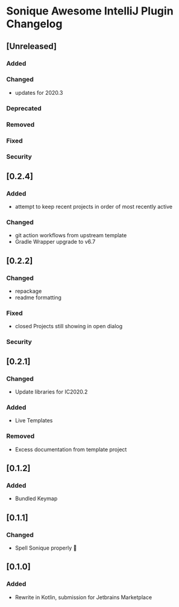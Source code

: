 <!-- Keep a Changelog guide -> https://keepachangelog.com -->

# Sonique Awesome IntelliJ Plugin Changelog

## [Unreleased]
### Added

### Changed
-  updates for 2020.3

### Deprecated

### Removed

### Fixed

### Security
## [0.2.4]
### Added
- attempt to keep recent projects in order of most recently active

### Changed
- git action workflows from upstream template
- Gradle Wrapper upgrade to v6.7

## [0.2.2]
### Changed
 - repackage
 - readme formatting
### Fixed
 - closed Projects still showing in open dialog
### Security

## [0.2.1]
### Changed
- Update libraries for IC2020.2

### Added
- Live Templates

### Removed
- Excess documentation from template project

## [0.1.2]
### Added
- Bundled Keymap

## [0.1.1]
### Changed
- Spell Sonique properly :facepalm:

## [0.1.0]
### Added
- Rewrite in Kotlin, submission for Jetbrains Marketplace 

